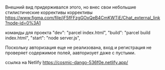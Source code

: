 Внешний вид придерживался этого, но внес свои небольшие стилистические коррективы коррективы
https://www.figma.com/file/jF5fFFzgGOxQeB4CmKWTiE/Chat_external_link?node-id=0%3A1

команды для проекта
"dev": "parcel index.html",
"build": "parcel build index.html",
"start": "node server.js",

Поскольку авторизация еще не реализована, вход и регистрация не проверяет содержимое полей, аавторизует даже с пустыми.

ссылка на Netlify
https://cosmic-dango-536f0e.netlify.app/
